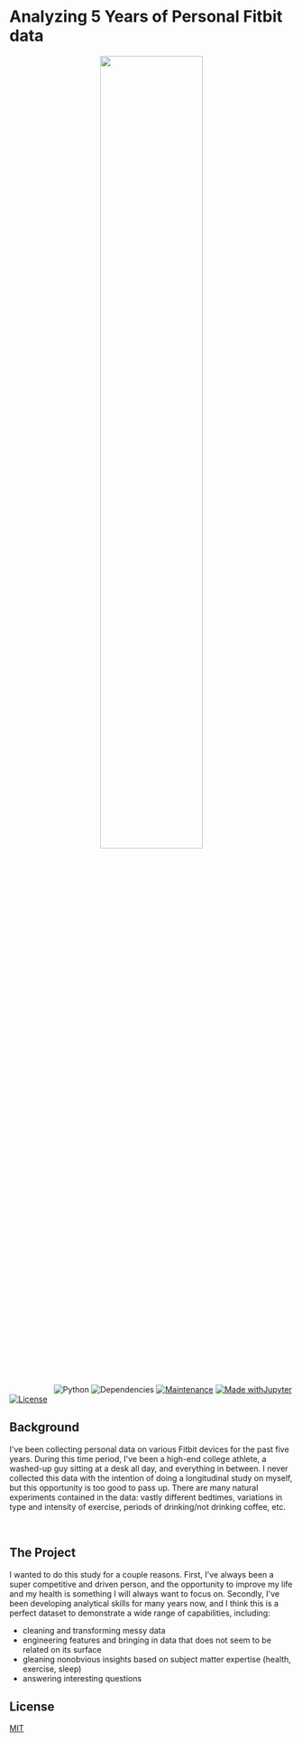 # Analyzing 5 Years of Personal Fitbit data

<p align="center"><img width=60% src="https://www.gizmochina.com/wp-content/uploads/2019/11/Fitbit-Logo.jpg"></p>

&nbsp;&nbsp;&nbsp;&nbsp;&nbsp;&nbsp;&nbsp;&nbsp;&nbsp;&nbsp;&nbsp;&nbsp;&nbsp;&nbsp;&nbsp;&nbsp;&nbsp;&nbsp;&nbsp;
![Python](https://img.shields.io/badge/python-v3.8+-blue.svg)
![Dependencies](https://img.shields.io/badge/dependencies-up%20to%20date-brightgreen.svg)
[![Maintenance](https://img.shields.io/badge/Maintained%3F-yes-green.svg)](https://GitHub.com/Naereen/StrapDown.js/graphs/commit-activity)
[![Made withJupyter](https://img.shields.io/badge/Made%20with-Jupyter-orange?style=for-the-badge&logo=Jupyter)](https://jupyter.org/try)
[![License](https://img.shields.io/badge/license-MIT-blue.svg)](https://opensource.org/licenses/MIT)

## Background

I've been collecting personal data on various Fitbit devices for the past five years. During this time period, I've been a high-end college athlete, a washed-up guy sitting at a desk all day, and everything in between. I never collected this data with the intention of doing a longitudinal study on myself, but this opportunity is too good to pass up. There are many natural experiments contained in the data: vastly different bedtimes, variations in type and intensity of exercise, periods of drinking/not drinking coffee, etc. 

<br>

## The Project
I wanted to do this study for a couple reasons. First, I've always been a super competitive and driven person, and the opportunity to improve my life and my health is something I will always want to focus on. Secondly, I've been developing analytical skills for many years now, and I think this is a perfect dataset to demonstrate a wide range of capabilities, including:
  - cleaning and transforming messy data
  - engineering features and bringing in data that does not seem to be related on its surface
  - gleaning nonobvious insights based on subject matter expertise (health, exercise, sleep)
  - answering interesting questions 

## License
[MIT](https://choosealicense.com/licenses/mit/)